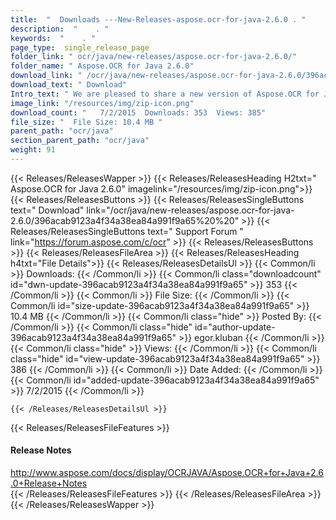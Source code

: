```yaml
---
title:  "  Downloads ---New-Releases-aspose.ocr-for-java-2.6.0 . " 
description:  "    . " 
keywords:  "    . " 
page_type:  single_release_page
folder_link: " ocr/java/new-releases/aspose.ocr-for-java-2.6.0/"
folder_name: " Aspose.OCR for Java 2.6.0"
download_link: " /ocr/java/new-releases/aspose.ocr-for-java-2.6.0/396acab9123a4f34a38ea84a991f9a65"
download_text: " Download"
Intro_text: " We are pleased to share a new version of Aspose.OCR for Java with following impr..."
image_link: "/resources/img/zip-icon.png"
download_count: "   7/2/2015  Downloads: 353  Views: 385"
file_size: "  File Size: 10.4 MB "
parent_path: "ocr/java"
section_parent_path: "ocr/java"
weight: 91
---
```


{{< Releases/ReleasesWapper >}}
  {{< Releases/ReleasesHeading H2txt=" Aspose.OCR for Java 2.6.0" imagelink="/resources/img/zip-icon.png">}}
  {{< Releases/ReleasesButtons >}}
    {{< Releases/ReleasesSingleButtons text=" Download" link="/ocr/java/new-releases/aspose.ocr-for-java-2.6.0/396acab9123a4f34a38ea84a991f9a65%20%20" >}}
    {{< Releases/ReleasesSingleButtons text=" Support Forum " link="https://forum.aspose.com/c/ocr" >}}
  {{< Releases/ReleasesButtons >}}
  {{< Releases/ReleasesFileArea >}}
    {{< Releases/ReleasesHeading h4txt="File Details">}}
    {{< Releases/ReleasesDetailsUl >}}
            {{< Common/li  >}} Downloads: {{< /Common/li >}} 
      {{< Common/li class="downloadcount" id="dwn-update-396acab9123a4f34a38ea84a991f9a65" >}} 353 {{< /Common/li >}} 
      {{< Common/li  >}} File Size: {{< /Common/li >}} 
      {{< Common/li id="size-update-396acab9123a4f34a38ea84a991f9a65" >}} 10.4 MB {{< /Common/li >}} 
      {{< Common/li  class="hide" >}} Posted By: {{< /Common/li >}} 
      {{< Common/li class="hide" id="author-update-396acab9123a4f34a38ea84a991f9a65" >}} egor.kluban {{< /Common/li >}} 
      {{< Common/li class="hide"  >}} Views: {{< /Common/li >}} 
      {{< Common/li class="hide" id="view-update-396acab9123a4f34a38ea84a991f9a65" >}} 386 {{< /Common/li >}} 
      {{< Common/li  >}} Date Added: {{< /Common/li >}} 
      {{< Common/li id="added-update-396acab9123a4f34a38ea84a991f9a65" >}} 7/2/2015 {{< /Common/li >}} 

    {{< /Releases/ReleasesDetailsUl >}}

  {{< Releases/ReleasesFileFeatures >}}
      <h4>Release Notes</h4><div><a href="http://www.aspose.com/docs/display/OCRJAVA/Aspose.OCR+for+Java+2.6.0+Release+Notes">http://www.aspose.com/docs/display/OCRJAVA/Aspose.OCR+for+Java+2.6.0+Release+Notes</a></div>
  {{< /Releases/ReleasesFileFeatures >}}
 {{< /Releases/ReleasesFileArea >}}
{{< /Releases/ReleasesWapper >}}


